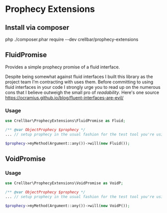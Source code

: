 # Prophecy Extensions

## Install via composer
php ./composer.phar require --dev crellbar/prophecy-extensions


## FluidPromise

Provides a simple prophecy promise of a fluid interface.

Despite being somewhat against fluid interfaces I built this library as the project team I'm contracting with uses them. Before committing to using fluid interfaces in your code I strongly urge you to read up on the numerous cons that I believe outweigh the small pro of _readability_. Here's one source  https://ocramius.github.io/blog/fluent-interfaces-are-evil/

### Usage

```php
use Crellbar\ProphecyExtensions\FluidPromise as Fluid;

/** @var ObjectProphecy $prophecy */
... // setup prophecy in the usual fashion for the test tool you're using

$prophecy->myMethod(Argument::any())->will(new Fluid());
```


## VoidPromise

### Usage
```php
use Crellbar\ProphecyExtensions\VoidPromise as VoidP;

/** @var ObjectProphecy $prophecy */
... // setup prophecy in the usual fashion for the test tool you're using

$prophecy->myMethod(Argument::any())->will(new VoidP());
```